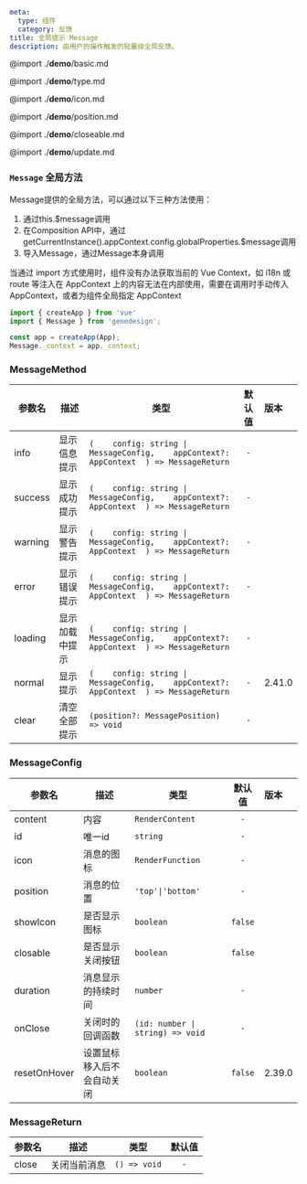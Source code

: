 ```yaml
meta:
  type: 组件
  category: 反馈
title: 全局提示 Message
description: 由用户的操作触发的轻量级全局反馈。
```

@import ./__demo__/basic.md

@import ./__demo__/type.md

@import ./__demo__/icon.md

@import ./__demo__/position.md

@import ./__demo__/closeable.md

@import ./__demo__/update.md

### `Message` 全局方法

Message提供的全局方法，可以通过以下三种方法使用：
1. 通过this.$message调用
2. 在Composition API中，通过getCurrentInstance().appContext.config.globalProperties.$message调用
3. 导入Message，通过Message本身调用

当通过 import 方式使用时，组件没有办法获取当前的 Vue Context，如 i18n 或 route 等注入在 AppContext 上的内容无法在内部使用，需要在调用时手动传入 AppContext，或者为组件全局指定 AppContext

```ts
import { createApp } from 'vue'
import { Message } from 'genedesign';

const app = createApp(App);
Message._context = app._context;
```


### MessageMethod

|参数名|描述|类型|默认值|版本|
|---|---|---|:---:|:---|
|info|显示信息提示|`(    config: string \| MessageConfig,    appContext?: AppContext  ) => MessageReturn`|`-`||
|success|显示成功提示|`(    config: string \| MessageConfig,    appContext?: AppContext  ) => MessageReturn`|`-`||
|warning|显示警告提示|`(    config: string \| MessageConfig,    appContext?: AppContext  ) => MessageReturn`|`-`||
|error|显示错误提示|`(    config: string \| MessageConfig,    appContext?: AppContext  ) => MessageReturn`|`-`||
|loading|显示加载中提示|`(    config: string \| MessageConfig,    appContext?: AppContext  ) => MessageReturn`|`-`||
|normal|显示提示|`(    config: string \| MessageConfig,    appContext?: AppContext  ) => MessageReturn`|`-`|2.41.0|
|clear|清空全部提示|`(position?: MessagePosition) => void`|`-`||



### MessageConfig

|参数名|描述|类型|默认值|版本|
|---|---|---|:---:|:---|
|content|内容|`RenderContent`|`-`||
|id|唯一id|`string`|`-`||
|icon|消息的图标|`RenderFunction`|`-`||
|position|消息的位置|`'top'\|'bottom'`|`-`||
|showIcon|是否显示图标|`boolean`|`false`||
|closable|是否显示关闭按钮|`boolean`|`false`||
|duration|消息显示的持续时间|`number`|`-`||
|onClose|关闭时的回调函数|`(id: number \| string) => void`|`-`||
|resetOnHover|设置鼠标移入后不会自动关闭|`boolean`|`false`|2.39.0|



### MessageReturn

|参数名|描述|类型|默认值|
|---|---|---|:---:|
|close|关闭当前消息|`() => void`|`-`|



